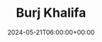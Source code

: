 ---
title: Burj Khalifa
description: "Fusce hic augue velit wisi ips quibusdam pariatur, iusto."
date: 2024-05-21T06:00:00+00:00
image: "images/popular-2.jpg"
country: "Dubai"
featured: true
weight: 20
---
